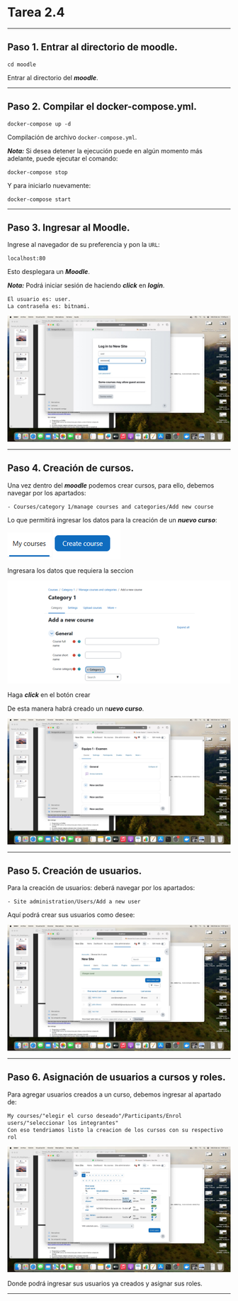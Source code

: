 # Tarea 2.4 

---
## Paso 1. Entrar al directorio de moodle.

~~~
cd moodle
~~~

Entrar al directorio del ***moodle***.

---
## Paso 2. Compilar el docker-compose.yml.

~~~
docker-compose up -d
~~~

Compilación de archivo `docker-compose.yml`.

***Nota:*** Si desea detener la ejecución puede en algún momento más adelante, puede ejecutar el comando:

~~~
docker-compose stop
~~~

Y para iniciarlo nuevamente:

~~~
docker-compose start
~~~

---
## Paso 3. Ingresar al Moodle.

Ingrese al navegador de su preferencia y pon la `URL`:

~~~
localhost:80
~~~

Esto desplegara un ***Moodle***.

***Nota:*** Podrá iniciar sesión de haciendo ***click*** en ***login***.

	El usuario es: user.
	La contraseña es: bitnami.

![Descripción de la imagen](./imgs/1.jpeg)

---
## Paso 4. Creación de cursos.

Una vez dentro del ***moodle*** podemos crear cursos, para ello, debemos navegar por los apartados:

	- Courses/category 1/manage courses and categories/Add new course

Lo que permitirá ingresar los datos para la creación de un ***nuevo curso***:
![Descripción de la imagen](./imgs/1.1.png)
![Descripción de la imagen](./imgs/1.2.png)

Ingresara los datos que requiera la seccion

![Descripción de la imagen](./imgs/1.3.png)

Haga ***click*** en el botón crear

De esta manera habrá creado un n***uevo curso***.

![Descripción de la imagen](./imgs/2.jpeg)

---
## Paso 5. Creación de usuarios.

Para la creación de usuarios: deberá navegar por los apartados:

	- Site administration/Users/Add a new user

Aquí podrá crear sus usuarios como desee:

![Descripción de la imagen](./imgs/3.jpeg)

---
## Paso 6. Asignación de usuarios a cursos y roles.

Para agregar usuarios creados a un curso, debemos ingresar al apartado de:

	My courses/"elegir el curso deseado"/Participants/Enrol users/"seleccionar los integrantes"
    Con eso tendriamos listo la creacion de los cursos con su respectivo rol

![Descripción de la imagen](./imgs/4.jpeg)

Donde podrá ingresar sus usuarios ya creados y asignar sus roles.

---